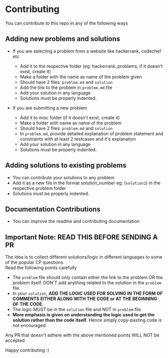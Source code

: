 # Contributing
You can contribute to this repo in any of the following ways
## Adding new problems and solutions

* If you are selecting a problem from a website like hackerrank, codechef etc
  * Add it to the respective folder (eg: hackerrank_problems; if it doesn't exist, create it)
  * Make a folder with the name as name of the problem given
  * Should have 2 files: `problem.md` and `solution`
  * Add the link to the problem in `problem.md` file
  * Add your solution in any language
  * Solutions must be properly indented.

* If you are submitting a new problem
  * Add it to misc folder (if it doesn't exist, create it)
  * Make a folder with name as name of the problem
  * Should have 2 files: `problem.md` and `solution`
  * In `problem.md`, provide detailed explanation of problem statement and constraints with at least 2 testcases and it's explanation
  * Add your solution in any language
  * Solutions must be properly indented.

## Adding solutions to existing problems
* You can contribute your solutions to any problem
* Add it as a new file in the format solution_number eg: (`solution2`) in the respective problem folder
* Solutions must be properly indented.

## Documentation Contributions
* You can improve the readme and contributing documentation

## Important Note: READ THIS BEFORE SENDING A PR

The idea is to collect different solutions/logic in different languages to some of the popular CP questions.  
Read the following points carefully
* The `problem` file should only contain either the link to the problem OR the problem itself. DON'T add anything related to the solution in the `problem` file.
* In your `solution`, **ADD THE LOGIC USED FOR SOLVING IN THE FORM OF COMMENTS EITHER ALONG WITH THE CODE or AT THE BEGINNING OF THE CODE.**
* The logic MUST be in the `solution` file and NOT in `problem` file
* **More emphasis is given on understanding the logic used to get the solution rather than the code itself.** Hence simply copy-pasting code is not encouraged.  

Any PR that doesn't adhere with the above mentioned points WILL NOT be accepted.

Happy contributing :)
